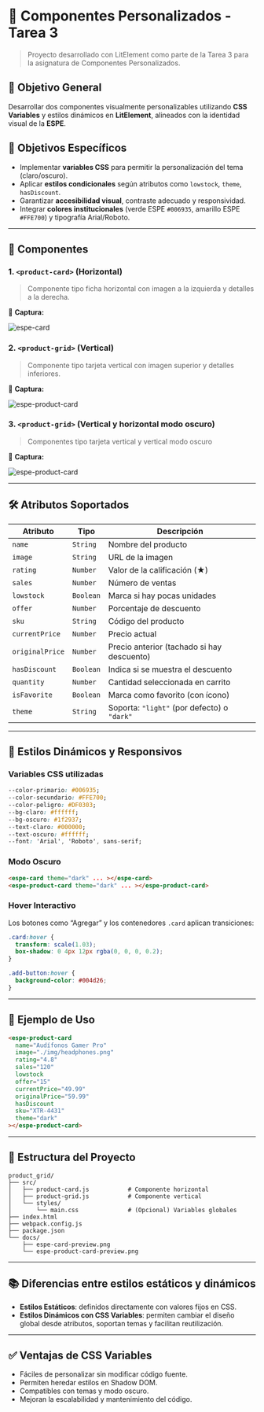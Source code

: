 # 🎨 Componentes Personalizados - Tarea 3

> Proyecto desarrollado con LitElement como parte de la Tarea 3 para la asignatura de Componentes Personalizados.

## 🎯 Objetivo General

Desarrollar dos componentes visualmente personalizables utilizando **CSS Variables** y estilos dinámicos en **LitElement**, alineados con la identidad visual de la **ESPE**.

## 🎯 Objetivos Específicos

- Implementar **variables CSS** para permitir la personalización del tema (claro/oscuro).
- Aplicar **estilos condicionales** según atributos como `lowstock`, `theme`, `hasDiscount`.
- Garantizar **accesibilidad visual**, contraste adecuado y responsividad.
- Integrar **colores institucionales** (verde ESPE `#006935`, amarillo ESPE `#FFE700`) y tipografía Arial/Roboto.

---

## 🧩 Componentes

### 1. `<product-card>` (Horizontal)

> Componente tipo ficha horizontal con imagen a la izquierda y detalles a la derecha.

📸 **Captura:**

![espe-card](.img/horizontalModoClaro.jpg)

### 2. `<product-grid>` (Vertical)

> Componente tipo tarjeta vertical con imagen superior y detalles inferiores.

📸 **Captura:**

![espe-product-card](.img/verticalModoClaro.jpg)

### 3. `<product-grid>` (Vertical y horizontal modo oscuro)

> Componentes tipo tarjeta vertical y vertical modo oscuro

📸 **Captura:**

![espe-product-card](.img/verthoriModoOscuro.jpg)

---

## 🛠️ Atributos Soportados

| Atributo       | Tipo     | Descripción                                      |
|----------------|----------|--------------------------------------------------|
| `name`         | `String` | Nombre del producto                              |
| `image`        | `String` | URL de la imagen                                 |
| `rating`       | `Number` | Valor de la calificación (★)                     |
| `sales`        | `Number` | Número de ventas                                 |
| `lowstock`     | `Boolean`| Marca si hay pocas unidades                      |
| `offer`        | `Number` | Porcentaje de descuento                          |
| `sku`          | `String` | Código del producto                              |
| `currentPrice` | `Number` | Precio actual                                    |
| `originalPrice`| `Number` | Precio anterior (tachado si hay descuento)       |
| `hasDiscount`  | `Boolean`| Indica si se muestra el descuento                |
| `quantity`     | `Number` | Cantidad seleccionada en carrito                 |
| `isFavorite`   | `Boolean`| Marca como favorito (con ícono)                  |
| `theme`        | `String` | Soporta: `"light"` (por defecto) o `"dark"`     |

---

## 🎨 Estilos Dinámicos y Responsivos

### Variables CSS utilizadas

```css
--color-primario: #006935;
--color-secundario: #FFE700;
--color-peligro: #DF0303;
--bg-claro: #ffffff;
--bg-oscuro: #1f2937;
--text-claro: #000000;
--text-oscuro: #ffffff;
--font: 'Arial', 'Roboto', sans-serif;
```

### Modo Oscuro

```html
<espe-card theme="dark" ... ></espe-card>
<espe-product-card theme="dark" ... ></espe-product-card>
```

### Hover Interactivo

Los botones como “Agregar” y los contenedores `.card` aplican transiciones:

```css
.card:hover {
  transform: scale(1.03);
  box-shadow: 0 4px 12px rgba(0, 0, 0, 0.2);
}

.add-button:hover {
  background-color: #004d26;
}
```

---

## 🧪 Ejemplo de Uso

```html
<espe-product-card
  name="Audífonos Gamer Pro"
  image="./img/headphones.png"
  rating="4.8"
  sales="120"
  lowstock
  offer="15"
  currentPrice="49.99"
  originalPrice="59.99"
  hasDiscount
  sku="XTR-4431"
  theme="dark"
></espe-product-card>
```

---

## 📁 Estructura del Proyecto

```
product_grid/
├── src/
│   ├── product-card.js           # Componente horizontal
│   ├── product-grid.js           # Componente vertical
│   └── styles/
│       └── main.css              # (Opcional) Variables globales
├── index.html
├── webpack.config.js
├── package.json
└── docs/
    ├── espe-card-preview.png
    └── espe-product-card-preview.png
```

---

## 📚 Diferencias entre estilos estáticos y dinámicos

- **Estilos Estáticos**: definidos directamente con valores fijos en CSS.
- **Estilos Dinámicos con CSS Variables**: permiten cambiar el diseño global desde atributos, soportan temas y facilitan reutilización.

---

## ✅ Ventajas de CSS Variables

- Fáciles de personalizar sin modificar código fuente.
- Permiten heredar estilos en Shadow DOM.
- Compatibles con temas y modo oscuro.
- Mejoran la escalabilidad y mantenimiento del código.